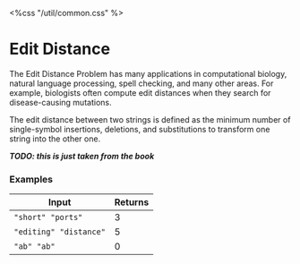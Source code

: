 <%css "/util/common.css" %>

# Edit Distance

The Edit Distance Problem has many applications in computational
biology, natural language processing, spell checking, and many other areas.
For example, biologists often compute edit distances when they search for
disease-causing mutations.

The edit distance between two strings is defined as the minimum number
of single-symbol insertions, deletions, and substitutions to transform one
string into the other one.

**_TODO: this is just taken from the book_**

### Examples

<div class="samples">

| Input                  | Returns |
|------------------------|---------|
| `"short" "ports"`      | 3       |
| `"editing" "distance"` | 5       |
| `"ab" "ab" `           | 0       |

</div>
